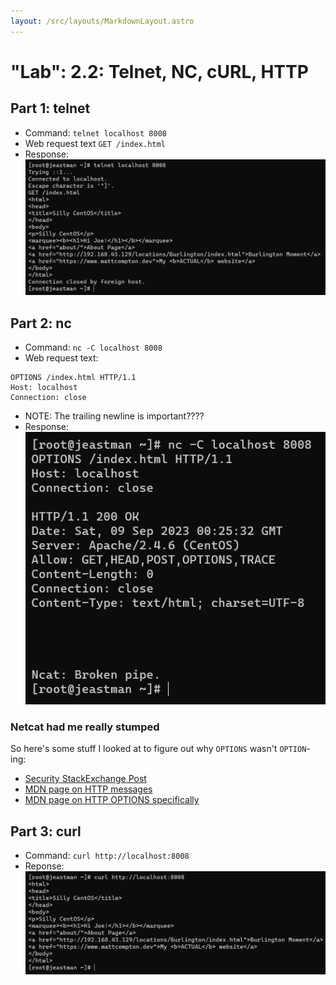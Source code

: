 ```yaml
---
layout: /src/layouts/MarkdownLayout.astro
---
```

# "Lab": 2.2: Telnet, NC, cURL, HTTP

## Part 1: telnet
* Command: `telnet localhost 8008`
* Web request text `GET /index.html`
* Response:
![output of the telnet command](/public/images/telnet_8008_sec260.png)

## Part 2: nc
* Command: `nc -C localhost 8008`
* Web request text:
```
OPTIONS /index.html HTTP/1.1
Host: localhost
Connection: close

```
* NOTE: The trailing newline is important????
* Response:
![output of netcat command](/public/images/nc_8008_sec260.png)

### Netcat had me really stumped
So here's some stuff I looked at to figure out why `OPTIONS` wasn't `OPTION`-ing:
* [Security StackExchange Post](https://security.stackexchange.com/questions/70561/how-to-identify-the-http-methods-supported-by-a-web-server)
* [MDN page on HTTP messages](https://developer.mozilla.org/en-US/docs/Web/HTTP/Messages)
* [MDN page on HTTP OPTIONS specifically](https://developer.mozilla.org/en-US/docs/Web/HTTP/Methods/OPTIONS)


## Part 3: curl
* Command: `curl http://localhost:8008`
* Reponse:
![output of curl command](/public/images/curl_8008_sec260.png)